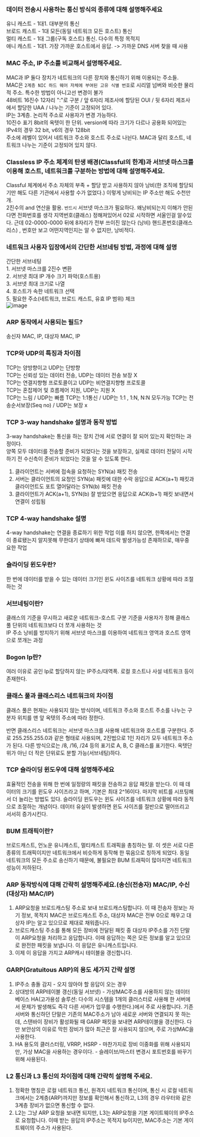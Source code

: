 ### 데이터 전송시 사용하는 통신 방식의 종류에 대해 설명해주세요  
유니 캐스트 - 1대1. 대부분의 통신  
브로드 캐스트 - 1대 모든(동일 네트워크 모든 호스트) 통신  
멀티 캐스트 - 1대 그룹(구독 호스트) 통신. 다수의 특정 목적지  
애니 캐스트 - 1대1. 가장 가까운 호스트에서 응답. -> 가까운 DNS 서버 찾을 때 사용  

### MAC 주소, IP 주소를 비교해서 설명해주세요.
MAC과 IP 둘다 장치가 네트워크의 다른 장치와 통신하기 위해 이용되는 주소들.  
MAC은 `2계층 NIC 하드 웨어 자체에 부여된 고유 식별 번호`로 시리얼 넘버와 비슷한 물리적 주소. 특수한 방법이 아니고선 변경이 불가  
48비트 16진수 12자리 ":"로 구분 / 앞 6자리 제조사에 할당된 OUI / 뒷 6자리 제조사에서 할당한 UAA / 나누는 기준이 고정되어 있다.  
IP는 3계층. 논리적 주소로 사용자가 변경 가능하다.  
10진수 표기 8bit의 옥텟이 한 단위. version에 따라 크기가 다르나 공용화 되어있는 IPv4의 경우 32 bit, v6의 경우 128bit  
주소에 레벨이 있어서 네트워크 주소와 호스트 주소로 나뉜다. MAC과 달리 호스트, 네트워크 나누는 기준이 고정되어 있지 않다.

### Classless IP 주소 체계의 탄생 배경(Classful의 한계)과 서브넷 마스크를 이용해 호스트, 네트워크를 구분하는 방법에 대해 설명해주세요.
Classful 체계에서 주소 자체의 부족 + 할당 받고 사용하지 않아 낭비(한 조직에 할당되기만 해도 다른 기관에서 사용할 수가 없었다.) 이렇게 낭비되는 IP 주소만 해도 수천만 개.  
2진수의 and 연산을 활용. `반드시` 서브넷 마스크가 필요하다.
왜낭비되는지 이해가 안된다면 전화번호를 생각
지역번호(클래스) 정해져있어서 02로 시작하면 서울인걸 알수있다. 근데 02-0000-0000 뒤에 8자리가 전부 쓰이진 않는다 (낭비)
핸드폰번호(클래스리스) , 번호만 보고 어떤지역인지는 알 수 없지만, 낭비적다.

### 네트워크 사용자 입장에서의 간단한 서브네팅 방법, 과정에 대해 설명
간단한 서브네팅  
	1. 서브넷 마스크를 2진수 변환  
	2. 서브넷 최대 IP 개수 크기 파악(호스트용)  
	3. 서브넷 최대 크기로 나열  
	4. 호스트가 속한 네트워크 선택  
	5. 필요한 주소(네트워크, 브로드 캐스트, 유효 IP 범위) 체크  
![image](https://user-images.githubusercontent.com/72867880/161293680-20a44dce-cc08-4113-bb73-e26b08a70a41.png)


### ARP 동작에서 사용되는 필드?
송신자 MAC, IP, 대상자 MAC, IP

### TCP와 UDP의 특징과 차이점
TCP는 양방향이고 UDP는 단방향  
TCP는 신뢰성 있는 데이터 전송, UDP는 데이터 전송 보장 X  
TCP는 연결지향형 프로토콜이고 UDP는 비연결지향형 프로토콜  
TCP는 혼잡제어 및 흐름제어 지원, UDP는 지원 X  
TCP는 느림 / UDP는 빠름
TCP는 1:1통신 / UDP는 1:1 , 1:N, N:N 모두가능
TCP는 전송순서보장(Seq no) / UDP는 보장 x

### TCP 3-way handshake 설명과 동작 방법
3-way handshake는 통신을 하는 장치 간에 서로 연결이 잘 되어 있는지 확인하는 과정이다.  
양쪽 모두 데이터를 전송할 준비가 되었다는 것을 보장하고, 실제로 데이터 전달이 시작하기 전 수신측이 준비가 되었다는 것을 알 수 있도록 한다.

1) 클라이언트는 서버에 접속을 요청하는 SYN(a) 패킷 전송  
2) 서버는 클라이언트의 요청인 SYN(a) 패킷에 대한 수락 응답으로 ACK(a+1) 패킷과 클라이언트도 포트 열어달라는 SYN(b) 패킷 전송  
3) 클라이언트가 ACK(a+1), SYN(b) 잘 받았으면 응답으로 ACK(b+1) 패킷 보내면서 연결이 성립됨  

### TCP 4-way handshake 설명 
4-way handshake는 연결을 종료하기 위한 작업
이를 하지 않으면, 한쪽에서는 연결이 종료됐는지 알지못해 무한대기 상태에 빠져 데드락 발생가능성 존재하므로, 매우중 요한 작업

### 슬라이딩 윈도우란?
한 번에 데이터를 받을 수 있는 데이터 크기인 윈도 사이즈를 네트워크 상황에 따라 조절하는 것

### 서브네팅이란?
클래스의 기준을 무시하고 새로운 네트워크-호스트 구분 기준을 사용자가 정해 클래스풀 단위의 네트워크보다 더 쪼개 사용하는 것  
IP 주소 낭비를 방지하기 위해 서브넷 마스크를 이용하여 네트워크 영역과 호스트 영역으로 쪼개는 과정

### Bogon Ip란?
여러 이유로 공인 Ip로 할당하지 않는 IP주소/대역폭. 로컬 호스트나 사설 네트워크 등이 존재한다.

### 클래스 풀과 클래스리스 네트워크의 차이점
클래스 풀은 현재는 사용되지 않는 방식이며, 네트워크 주소와 호스트 주소를 나누는 구분자 위치를 맨 앞 옥텟의 주소에 따라 정한다.

반면 클래스리스 네트워크는 서브넷 마스크를 사용해 네트워크와 호스트를 구분한다. 주로 255.255.255.0과 같은 형태로 사용되며,
2진법으로 1인 자리가 모두 네트워크 주소가 된다. 다른 방식으로는 /8, /16, /24 등의 표기로 A, B, C 클래스를 표기한다.
옥텟단위가 아닌 더 작은 단위로도 분할 가능(서브네팅)하다.

### TCP 슬라이딩 윈도우에 대해 설명해주세요
효율적인 전송을 위해 한 번에 일정량의 패킷을 전송하고 응답 패킷을 받는다.
이 때 데이터의 크기를 윈도우 사이즈라고 하며, 기본은 최대 2^16이다. 마지막 비트를 시프팅해서 더 늘리는 방법도 있다.
슬라이딩 윈도우는 윈도 사이즈를 네트워크 상황에 따라 동적으로 조절하는 개념이다.
데이터 유실이 발생하면 윈도 사이즈를 절반으로 떨어뜨리고 서서히 증가시킨다.

### BUM 트래픽이란?
브로드캐스트, 언노운 유니캐스트, 멀티캐스트 트래픽을 총칭하는 말.
이 셋은 서로 다른 종류의 트래픽이지만 네트워크에서 비슷하게 동작해 한 묶음으로 칭하게 되었다.
동일 네트워크의 모든 주소로 송신하기 때문에, 불필요한 BUM 트래픽이 많아지면 네트워크 성능이 저하된다.
   
### ARP 동작방식에 대해 간략히 설명해주세요.(송신(전송자) MAC/IP, 수신(대상자) MAC/IP)
1) ARP요청을 브로드캐스팅 주소로 보내 브로드캐스팅합니다. 이 때 전송자 정보는 자기 정보, 목적지 MAC은 브로드캐스트 주소, 대상자 MAC은 전부 0으로 채우고 대상자 IP는 알고 있으므로 제대로 채워줍니다.
2) 브로드캐스팅 주소를 통해 모든 장비에 전달된 패킷 중 대상자 IP주소를 가진 단말이 ARP요청을 처리하고 응답합니다. 이때 응답하는 쪽은 모든 정보를 알고 있으므로 완전한 패킷을 보냅니다. 이 응답은 유니캐스트입니다.
3) 이제 이 응답을 가지고 ARP캐시 테이블을 갱신합니다.

### GARP(Gratuitous ARP)의 용도 세가지 간략 설명
1) IP주소 충돌 감지 - 오지 않아야 할 응답이 오는 경우
2) 상대방의 ARP테이블 갱신(동일 서브넷) - 가상MAC주소를 사용하지 않는 데이터베이스 HA(고가용성 솔루션: 다수의 시스템을 1개의 클러스터로 사용해 한 서버에서 문제가 발생해도 즉각 다른 서버가 업무를 수행한다.)에서 주로 사용합니다. 기존 서버와 통신하던 단말은 기존의 MAC주소가 남아 새로운 서버와 연결되지 못 하는데, 스탠바이 장비가 활성화될 때 GARP 패킷을 보내면 ARP테이블을 갱신한다.
다만 보안상의 이유로 막힌 장비가 많아 최근은 잘 사용되지 않으며, 주로 가상MAC을 사용한다.
3) HA 용도의 클러스터링, VRRP, HSRP - 마찬가지로 장비 이중화를 위해 사용되지만, 가상 MAC을 사용하는 경우이다.  - 슬레이브/마스터 변경시 포트번호를 바꾸기 위해 사용된다.

### L2 통신과 L3 통신의 차이점에 대해 간략히 설명해 주세요.
1) 정확한 명칭은 로컬 네트워크 통신, 원격지 네트워크 통신이며, 통신 시 로컬 네트워크에서는 2계층(ARP)까지만 정보를 확인해서 통신하고, L3의 경우 라우터와 같은 3계층 장비가 없으면 통신할 수 없다.
2) L2는 그냥 ARP 요청을 보내면 되지만, L3는 ARP요청을 기본 게이트웨이의 IP주소로 요청합니다. 이때 받는 응답의 IP주소는 목적지 Ip이지만, MAC주소는 기본 게이트웨이의 주소가 사용된다.

